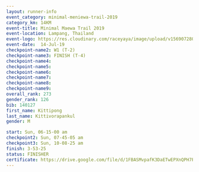 ```yaml
---
layout: runner-info 
event_category: minimal-meniewa-trail-2019 
category_km: 14KM 
event-title: Minimal Maewa Trail 2019 
event-location: Lampang, Thailand 
event-logo: https://res.cloudinary.com/raceyaya/image/upload/v1569072805/logo/minimal-trail_ktnvsp.jpg 
event-date:  14-Jul-19 
checkpoint-name2: W1 (T-2) 
checkpoint-name3: FINISH (T-4) 
checkpoint-name4: 
checkpoint-name5: 
checkpoint-name6: 
checkpoint-name7: 
checkpoint-name8: 
checkpoint-name9: 
overall_rank: 273
gender_rank: 126
bib: 140127
first_name: Kittipong
last_name: Kittivorapankul
gender: M

start: Sun, 06-15-00 am
checkpoint2: Sun, 07-45-05 am
checkpoint3: Sun, 10-08-25 am
finish: 3-53-25
status: FINISHER
certificate: https://drive.google.com/file/d/1FBASMvpafK3DaETwEPXnQPH7PMmcqiAE/view?usp=sharing
---
```

